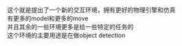 这个就是提出了一个新的交互环境，拥有更好的物理引擎和仿真        
有更多的model和更多的move   
并且其余的一些环境更多是给一些特定的任务的      
这个环境的主要用途是在做object detection